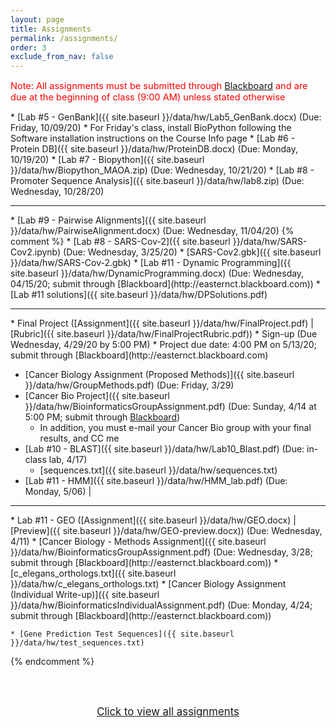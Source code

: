 ```yaml
---
layout: page
title: Assignments 
permalink: /assignments/
order: 3
exclude_from_nav: false
---
```


<p style = 'color:red;font-size:104%'>Note: All assignments must be submitted through <a href = "https://easternct.blackboard.com/">Blackboard</a> and are due at the beginning of class (9:00 AM) unless stated otherwise</p>


<style>
.hide {
  display:none
}
</style>

<div id = 'hidden' class = 'hide' markdown="1">
* Watch the You Tube videos covering genes, SNPs, and where your genes come from linked at the end of the <a href = "../notes/">Course Introduction</a> notes
* [Lab #1 - OMIM and Inheritance]({{ site.baseurl }}/data/hw/Lab1_OMIM.docx) (Due: Wednesday, 9/9/20) 
* Watch the Welcome to the Genomic Revolution Video on Blackboard (Due: Wednesday, 9/9/2020)
* For class on Wednesday (9/9/2020), install Python and Jupyter Notebook by following the section "Installing Python and Jupyter Notebook through the Anaconda Distribution" from the Software Installation guide on the [Course Info]({{ site.baseurl }}/info) page. 
* Lab #2 - DNA and complements (Due: Wednesday, 9/16/2020)
    * [Lab #2 - DNA and complements]({{ site.baseurl }}/data/hw/Lab2_Complements.pdf)
    * [Lab #2 Notebook]({{ site.baseurl }}/data/hw/Lab2.ipynb) 
* If you haven't done this, for half credit you may Watch the Welcome to the Genomic Revolution Video on Blackboard (Due: Wednesday, 9/16/2020)
* [Lab #3 - Pathogen Identification (Python Lab)]({{ site.baseurl }}/data/hw/lab3.zip) (Due: Friday, 9/25/2020) 
* [Lab #4 - Gene Expression]({{ site.baseurl }}/data/hw/GeneExpression.docx) (Due: Wednesday, 9/30/2020) 
</div>
* [Lab #5 - GenBank]({{ site.baseurl }}/data/hw/Lab5_GenBank.docx) (Due: Friday, 10/09/20) 
* For Friday's class, install BioPython following the Software installation instructions on the Course Info page
* [Lab #6 - Protein DB]({{ site.baseurl }}/data/hw/ProteinDB.docx) (Due: Monday, 10/19/20) 
* [Lab #7 - Biopython]({{ site.baseurl }}/data/hw/Biopython_MAOA.zip) (Due: Wednesday, 10/21/20)
* [Lab #8 - Promoter Sequence Analysis]({{ site.baseurl }}/data/hw/lab8.zip) (Due: Wednesday, 10/28/20)
<hr>
* [Lab #9 - Pairwise Alignments]({{ site.baseurl }}/data/hw/PairwiseAlignment.docx) (Due: Wednesday, 11/04/20)
{% comment %}
* [Lab #8 - SARS-Cov-2]({{ site.baseurl }}/data/hw/SARS-Cov2.ipynb) (Due: Wednesday, 3/25/20)
    * [SARS-Cov2.gbk]({{ site.baseurl }}/data/hw/SARS-Cov-2.gbk) 
* [Lab #11 - Dynamic Programming]({{ site.baseurl }}/data/hw/DynamicProgramming.docx) (Due: Wednesday, 04/15/20; submit through [Blackboard](http://easternct.blackboard.com))
    * [Lab #11 solutions]({{ site.baseurl }}/data/hw/DPSolutions.pdf)
<hr> 
* Final Project ([Assignment]({{ site.baseurl }}/data/hw/FinalProject.pdf) 
   | [Rubric]({{ site.baseurl }}/data/hw/FinalProjectRubric.pdf))
    * Sign-up (Due Wednesday, 4/29/20 by 5:00 PM)
    * Project due date: 4:00 PM on 5/13/20; submit through [Blackboard](http://easternct.blackboard.com)

* [Cancer Biology Assignment (Proposed Methods)]({{ site.baseurl }}/data/hw/GroupMethods.pdf) (Due: Friday, 3/29) 
* [Cancer Bio Project]({{ site.baseurl }}/data/hw/BioinformaticsGroupAssignment.pdf) (Due: Sunday, 4/14 at 5:00 PM; submit through [Blackboard](http://easternct.blackboard.com))
    * In addition, you must e-mail your Cancer Bio group with your final results, and CC me 
* [Lab #10 - BLAST]({{ site.baseurl }}/data/hw/Lab10_Blast.pdf) (Due: in-class lab, 4/17) 
    * [sequences.txt]({{ site.baseurl }}/data/hw/sequences.txt) 
* [Lab #11 - HMM]({{ site.baseurl }}/data/hw/HMM_lab.pdf) (Due: Monday, 5/06)
| 
<hr>
* Lab #11 - GEO ([Assignment]({{ site.baseurl }}/data/hw/GEO.docx) |
[Preview]({{ site.baseurl }}/data/hw/GEO-preview.docx)) (Due: Wednesday, 4/11)
* [Cancer Biology - Methods Assignment]({{ site.baseurl }}/data/hw/BioinformaticsGroupAssignment.pdf) (Due: Wednesday, 3/28; submit through [Blackboard](http://easternct.blackboard.com)) 
	* [c_elegans_orthologs.txt]({{ site.baseurl }}/data/hw/c_elegans_orthologs.txt) 
* [Cancer Biology Assignment (Individual Write-up)]({{ site.baseurl }}/data/hw/BioinformaticsIndividualAssignment.pdf) (Due: Monday, 4/24; submit through [Blackboard](http://easternct.blackboard.com)) 

	* [Gene Prediction Test Sequences]({{ site.baseurl }}/data/hw/test_sequences.txt)  
{% endcomment %}



<br><br>
<center>
<div id = 'clicker'>
<a href = '#' style='font-size:120%' onclick = 'viewAll();'>Click to view all assignments</a>
<script>
function viewAll() {
    document.getElementById('hidden').classList.remove('hide');
    document.getElementById('clicker').classList.add('hide');
    document.getElementsByTagName('ul')[0].style.marginBottom = '0px'
}
</script>


</div>

